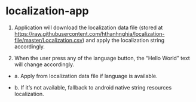# localization-app

1. Application will download the localization data file (stored at https://raw.githubusercontent.com/hthanhnghia/localization-file/master/Localization.csv) and apply the localization string accordingly.

2. When the user press any of the language button, the “Hello World” text will change accordingly.
* a. Apply from localization data file if language is available.

* b. If it’s not available, fallback to android native string resources localization.

